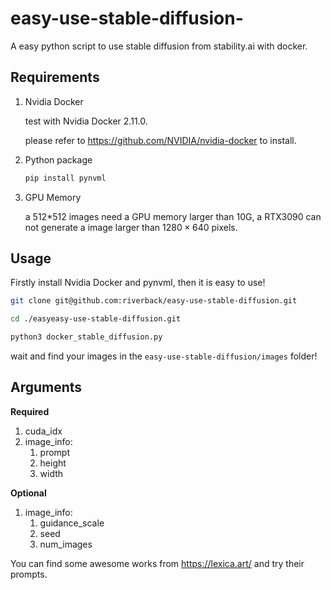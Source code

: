 # easy-use-stable-diffusion-
A easy python script to use stable diffusion from stability.ai with docker.



## Requirements

1. Nvidia Docker

   test with Nvidia Docker 2.11.0.

   please refer to https://github.com/NVIDIA/nvidia-docker to install.

2. Python package

   ```bash
   pip install pynvml
   ```

3. GPU Memory

   a 512*512 images need a GPU memory larger than 10G, a RTX3090 can not generate a image larger than $1280\times 640$ pixels.



## Usage

Firstly install Nvidia Docker and pynvml, then it is easy to use!

```bash
git clone git@github.com:riverback/easy-use-stable-diffusion.git
```

```bash
cd ./easyeasy-use-stable-diffusion.git
```

```bash
python3 docker_stable_diffusion.py
```

wait and find your images in the `easy-use-stable-diffusion/images` folder!



## Arguments

**Required**

1. cuda_idx
2. image_info:
   1. prompt
   2. height
   3. width

**Optional**

1. image_info:
   1. guidance_scale
   2. seed
   3. num_images



You can find some awesome works from https://lexica.art/ and try their prompts.

